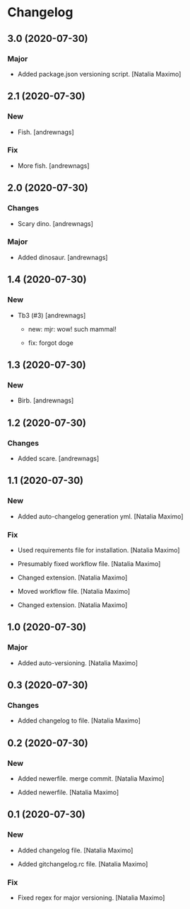 # Changelog


## 3.0 (2020-07-30)

### Major

* Added package.json versioning script. [Natalia Maximo]


## 2.1 (2020-07-30)

### New

* Fish. [andrewnags]

### Fix

* More fish. [andrewnags]


## 2.0 (2020-07-30)

### Changes

* Scary dino. [andrewnags]

### Major

* Added dinosaur. [andrewnags]


## 1.4 (2020-07-30)

### New

* Tb3 (#3) [andrewnags]

  * new: mjr: wow! such mammal!

  * fix: forgot doge


## 1.3 (2020-07-30)

### New

* Birb. [andrewnags]


## 1.2 (2020-07-30)

### Changes

* Added scare. [andrewnags]


## 1.1 (2020-07-30)

### New

* Added auto-changelog generation yml. [Natalia Maximo]

### Fix

* Used requirements file for installation. [Natalia Maximo]

* Presumably fixed workflow file. [Natalia Maximo]

* Changed extension. [Natalia Maximo]

* Moved workflow file. [Natalia Maximo]

* Changed extension. [Natalia Maximo]


## 1.0 (2020-07-30)

### Major

* Added auto-versioning. [Natalia Maximo]


## 0.3 (2020-07-30)

### Changes

* Added changelog to file. [Natalia Maximo]


## 0.2 (2020-07-30)

### New

* Added newerfile. merge commit. [Natalia Maximo]

* Added newerfile. [Natalia Maximo]


## 0.1 (2020-07-30)

### New

* Added changelog file. [Natalia Maximo]

* Added gitchangelog.rc file. [Natalia Maximo]

### Fix

* Fixed regex for major versioning. [Natalia Maximo]


